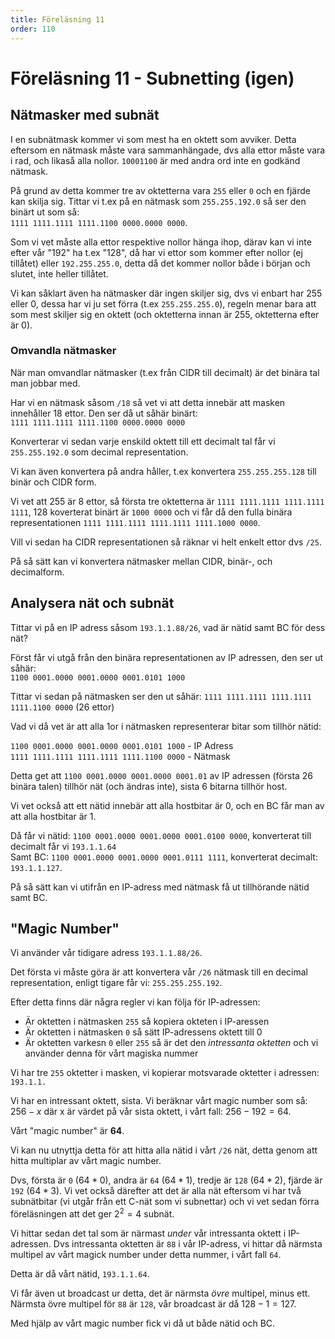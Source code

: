 ```yaml
---
title: Föreläsning 11
order: 110
---
```


# Föreläsning 11 - Subnetting (igen)

## Nätmasker med subnät

I en subnätmask kommer vi som mest ha en oktett som avviker. Detta eftersom en nätmask måste vara sammanhängade, dvs alla ettor måste vara i rad, och likaså alla nollor. `10001100` är med andra ord inte en godkänd nätmask.

På grund av detta kommer tre av oktetterna vara `255` eller `0` och en fjärde kan skilja sig. Tittar vi t.ex på en nätmask som `255.255.192.0` så ser den binärt ut som så:  
`1111 1111.1111 1111.1100 0000.0000 0000`.

Som vi vet måste alla ettor respektive nollor hänga ihop, därav kan vi inte efter vår "192" ha t.ex "128", då har vi ettor som kommer efter nollor (ej tillåtet) eller `192.255.255.0`, detta då det kommer nollor både i början och slutet, inte heller tillåtet.

Vi kan såklart även ha nätmasker där ingen skiljer sig, dvs vi enbart har 255 eller 0, dessa har vi ju set förra (t.ex `255.255.255.0`), regeln menar bara att som mest skiljer sig en oktett (och oktetterna innan är 255, oktetterna efter är 0).

### Omvandla nätmasker

När man omvandlar nätmasker (t.ex från CIDR till decimalt) är det binära tal man jobbar med.

Har vi en nätmask såsom `/18` så vet vi att detta innebär att masken innehåller 18 ettor. Den ser då ut såhär binärt:  
`1111 1111.1111 1111.1100 0000.0000 0000`

Konverterar vi sedan varje enskild oktett till ett decimalt tal får vi `255.255.192.0` som decimal representation.

Vi kan även konvertera på andra håller, t.ex konvertera `255.255.255.128` till binär och CIDR form.

Vi vet att 255 är 8 ettor, så första tre oktetterna är `1111 1111.1111 1111.1111 1111`, 128 koverterat binärt är `1000 0000` och vi får då den fulla binära representationen `1111 1111.1111 1111.1111 1111.1000 0000`.

Vill vi sedan ha CIDR representationen så räknar vi helt enkelt ettor dvs `/25`.

På så sätt kan vi konvertera nätmasker mellan CIDR, binär-, och decimalform.

## Analysera nät och subnät

Tittar vi på en IP adress såsom `193.1.1.88/26`, vad är nätid samt BC för dess nät?

Först får vi utgå från den binära representationen av IP adressen, den ser ut såhär:  
`1100 0001.0000 0001.0000 0001.0101 1000`

Tittar vi sedan på nätmasken ser den ut såhär:
`1111 1111.1111 1111.1111 1111.1100 0000` (26 ettor)

Vad vi då vet är att alla 1or i nätmasken representerar bitar som tillhör nätid:

`1100 0001.0000 0001.0000 0001.0101 1000` - IP Adress  
`1111 1111.1111 1111.1111 1111.1100 0000` - Nätmask

Detta get att `1100 0001.0000 0001.0000 0001.01` av IP adressen (första 26 binära talen) tillhör nät (och ändras inte), sista 6 bitarna tillhör host.

Vi vet också att ett nätid innebär att alla hostbitar är 0, och en BC får man av att alla hostbitar är 1.

Då får vi nätid: `1100 0001.0000 0001.0000 0001.0100 0000`, konverterat till decimalt får vi `193.1.1.64`  
Samt BC: `1100 0001.0000 0001.0000 0001.0111 1111`, konverterat decimalt: `193.1.1.127`.

På så sätt kan vi utifrån en IP-adress med nätmask få ut tillhörande nätid samt BC.

## "Magic Number"

Vi använder vår tidigare adress `193.1.1.88/26`.

Det första vi måste göra är att konvertera vår `/26` nätmask till en decimal representation, enligt tigare får vi: `255.255.255.192`.

Efter detta finns där några regler vi kan följa för IP-adressen:

- Är oktetten i nätmasken `255` så kopiera okteten i IP-aressen
- Är oktetten i nätmasken `0` så sätt IP-adressens oktett till 0
- Är oktetten varkesn `0` eller `255` så är det den _intressanta oktetten_ och vi använder denna för vårt magiska nummer

Vi har tre `255` oktetter i masken, vi kopierar motsvarade oktetter i adressen: `193.1.1.`

Vi har en intressant oktett, sista. Vi beräknar vårt magic number som så:  
$256 - x$ där x är värdet på vår sista oktett, i vårt fall: $256 - 192 = 64$.

Vårt "magic number" är **64**.

Vi kan nu utnyttja detta för att hitta alla nätid i vårt `/26` nät, detta genom att hitta multiplar av vårt magic number.

Dvs, första är `0` ($64 * 0$), andra är `64` ($64 * 1$), tredje är `128` ($64 * 2$), fjärde är `192` ($64 * 3$). Vi vet också därefter att det är alla nät eftersom vi har två subnätbitar (vi utgår från ett C-nät som vi subnettar) och vi vet sedan förra föreläsningen att det ger $2^2 = 4$ subnät.

Vi hittar sedan det tal som är närmast _under_ vår intressanta oktett i IP-adressen. Dvs intressanta oktetten är `88` i vår IP-adress, vi hittar då närmsta multipel av vårt magick number under detta nummer, i vårt fall `64`.

Detta är då vårt nätid, `193.1.1.64`.

Vi får även ut broadcast ur detta, det är närmsta _övre_ multipel, minus ett. Närmsta övre multipel för `88` är `128`, vår broadcast är då $128 - 1 = 127$.

Med hjälp av vårt magic number fick vi då ut både nätid och BC.

